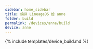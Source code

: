 ```yaml
---
sidebar: home_sidebar
title: 编译 LineageOS 给 anne
folder: build
permalink: /devices/anne/build
device: anne
---
```

{% include templates/device_build.md %}
